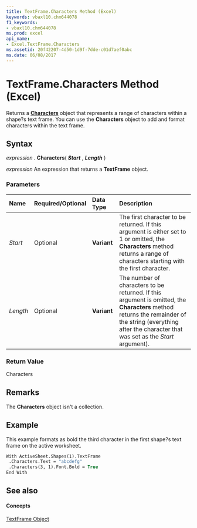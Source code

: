 ```yaml
---
title: TextFrame.Characters Method (Excel)
keywords: vbaxl10.chm644078
f1_keywords:
- vbaxl10.chm644078
ms.prod: excel
api_name:
- Excel.TextFrame.Characters
ms.assetid: 20f42207-4d50-1d9f-7dde-c01d7aef0abc
ms.date: 06/08/2017
---
```



# TextFrame.Characters Method (Excel)

Returns a  **[Characters](characters-object-excel.md)** object that represents a range of characters within a shape?s text frame. You can use the **Characters** object to add and format characters within the text frame.


## Syntax

 _expression_ . **Characters**( **_Start_** , **_Length_** )

 _expression_ An expression that returns a **TextFrame** object.


### Parameters



|**Name**|**Required/Optional**|**Data Type**|**Description**|
|:-----|:-----|:-----|:-----|
| _Start_|Optional| **Variant**|The first character to be returned. If this argument is either set to 1 or omitted, the  **Characters** method returns a range of characters starting with the first character.|
| _Length_|Optional| **Variant**|The number of characters to be returned. If this argument is omitted, the  **Characters** method returns the remainder of the string (everything after the character that was set as the _Start_ argument).|

### Return Value

Characters


## Remarks

The  **Characters** object isn't a collection.


## Example

This example formats as bold the third character in the first shape?s text frame on the active worksheet.


```vb
With ActiveSheet.Shapes(1).TextFrame 
 .Characters.Text = "abcdefg" 
 .Characters(3, 1).Font.Bold = True 
End With
```


## See also


#### Concepts


[TextFrame Object](textframe-object-excel.md)

